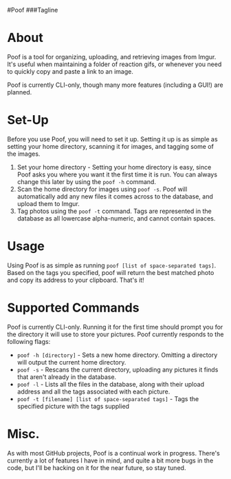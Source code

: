 #Poof
###Tagline

About
=====

Poof is a tool for organizing, uploading, and retrieving images from Imgur. It's useful when maintaining a folder of reaction gifs, or whenever you need to quickly copy and paste a link to an image.

Poof is currently CLI-only, though many more features (including a GUI!) are planned.

Set-Up
=====

Before you use Poof, you will need to set it up. Setting it up is as simple as setting your home directory, scanning it for images, and tagging some of the images.

1. Set your home directory - Setting your home directory is easy, since Poof asks you where you want it the first time it is run. You can always change this later by using the `poof -h` command.
2. Scan the home directory for images using `poof -s`. Poof will automatically add any new files it comes across to the database, and upload them to Imgur.
3. Tag photos using the `poof -t` command. Tags are represented in the database as all lowercase alpha-numeric, and cannot contain spaces.

Usage
=====

Using Poof is as simple as running `poof [list of space-separated tags]`. Based on the tags you specified, poof will return the best matched photo and copy its address to your clipboard. That's it!

Supported Commands
=====

Poof is currently CLI-only. Running it for the first time should prompt you for the directory it will use to store your pictures. Poof currently responds to the following flags:

* `poof -h [directory]` - Sets a new home directory. Omitting a directory will output the current home directory.
* `poof -s` - Rescans the current directory, uploading any pictures it finds that aren't already in the database.
* `poof -l` - Lists all the files in the database, along with their upload address and all the tags associated with each picture.
* `poof -t [filename] [list of space-separated tags]` - Tags the specified picture with the tags supplied

Misc.
=====

As with most GitHub projects, Poof is a continual work in progress. There's currently a lot of features I have in mind, and quite a bit more bugs in the code, but I'll be hacking on it for the near future, so stay tuned.
